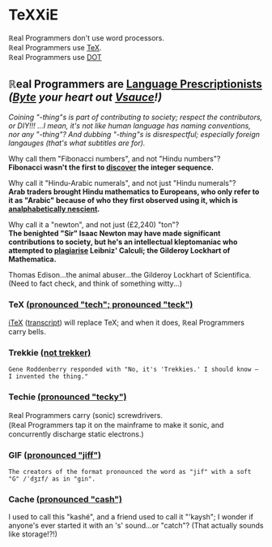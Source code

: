 # TeXXiE

ℝeal Programmers don't use word processors.
<br>ℝeal Programmers use [TeX](https://tex.stackexchange.com/questions/7278/reasons-to-use-plain-tex).
<br>ℝeal Programmers use [DOT](https://en.wikipedia.org/wiki/DOT_(graph_description_language))

## ℝeal Programmers are [Language Prescriptionists](https://en.wikipedia.org/wiki/Linguistic_prescription) *([Byte](https://en.wikipedia.org/wiki/Hard_and_soft_G) your heart out [Vsauce](https://youtu.be/mjy5eokIm3U?t=27m36s)!)*

*Coining "-thing"s is part of contributing to society; respect the contributors, or DIY!!! ...I mean, it's not like human language has naming conventions, nor any "-thing"? And dubbing "-thing"s is disrespectful; especially foreign langauges (that's what subtitles are for).*

Why call them "Fibonacci numbers", and not "Hindu numbers"?
<br>**Fibonacci wasn't the first to [discover](https://en.wikipedia.org/wiki/Fibonacci_number#Origins) the integer sequence.**

Why call it "Hindu-Arabic numerals", and not just "Hindu numerals"?
<br>**Arab traders brought Hindu mathematics to Europeans, who only refer to it as "Arabic" because of who they first observed using it, which is [analphabetically nescient](https://en.wikipedia.org/wiki/Hindu%E2%80%93Arabic_numeral_system#Etymology).**

Why call it a "newton", and not just (£2,240) "ton"?
<br>**The benighted "Sir" Isaac Newton may have made significant contributions to society, but he's an intellectual kleptomaniac who attempted to [plagiarise](https://en.wikipedia.org/wiki/Leibniz%E2%80%93Newton_calculus_controversy) Leibniz' Calculi; the Gilderoy Lockhart of Mathematica.**

Thomas Edison...the animal abuser...the Gilderoy Lockhart of Scientifica. (Need to fact check, and think of something witty...)

### TeX [(pronounced "tech"; pronounced "teck")](https://en.wikipedia.org/wiki/TeX#Pronunciation_and_spelling)
[iTeX](https://youtu.be/eKaI78K_rgA?t=13m29s) ([transcript](http://tug.org/TUGboat/tb31-2/tb98knut.pdf#page=2)) will replace TeX; and when it does, ℝeal Programmers carry bells.

### Trekkie [(not trekker)](https://en.wikipedia.org/wiki/Trekkie#Trekkie_vs._Trekker)
	Gene Roddenberry responded with "No, it's 'Trekkies.' I should know — I invented the thing."

### Techie [(pronounced "tecky")](https://en.wikipedia.org/wiki/Computer_repair_technician)
ℝeal Programmers carry (sonic) screwdrivers.
<br>(ℝeal Programmers tap it on the mainframe to make it sonic, and concurrently discharge static electrons.)

### GIF [(pronounced "jiff")](https://en.wikipedia.org/wiki/GIF#Pronunciation_of_GIF)
	The creators of the format pronounced the word as "jif" with a soft "G" /ˈdʒɪf/ as in "gin".

### Cache [(pronounced "cash")](https://en.wikipedia.org/wiki/Cache_(computing))
I used to call this "kashé", and a friend used to call it "'kaysh"; I wonder if anyone's ever started it with an 's' sound...or "catch"? (That actually sounds like storage!?!)
